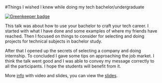 #Things I wished I knew while doing my tech bachelor/undergraduate

[![Greenkeeper badge](https://badges.greenkeeper.io/geshan/bachelor-talk.svg)](https://greenkeeper.io/)

This talk was about how to use your bachelor to craft your tech career. I started with what I have done
and some examples of where my friends have reached. Then I focused on things to consider for selecting and
doing projects for technical subjects in bachelor study.

After that I opened up the secrets of selecting a
company and doing internship. To concluded I gave some tips on approaching the job market. I think the talk
went good and I was able to convey my message correctly to all the participants. I hope the students will
benefit from it.

More [info](http://bit.ly/1ou30gM) with video and slides, you can view the [slides](http://geshan.github.io/bachelor-talk).